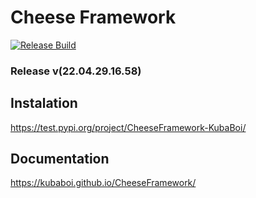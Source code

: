 # Cheese Framework

[![Release Build](https://github.com/KubaBoi/CheeseFramework/actions/workflows/realeaseDate.yml/badge.svg?branch=main)](https://github.com/KubaBoi/CheeseFramework/actions/workflows/realeaseDate.yml)

### Release v(22.04.29.16.58)

## Instalation

https://test.pypi.org/project/CheeseFramework-KubaBoi/

## Documentation

https://kubaboi.github.io/CheeseFramework/
